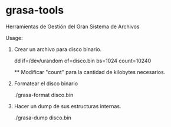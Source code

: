 grasa-tools
===========

Herramientas de Gestión del Gran Sistema de Archivos


Usage:

1) Crear un archivo para disco binario. 

	dd if=/dev/urandom of=disco.bin bs=1024 count=10240
	
	** Modificar "count" para la cantidad de kilobytes necesarios.

2) Formatear el disco binario

	./grasa-format disco.bin

3) Hacer un dump de sus estructuras internas.

	./grasa-dump disco.bin



